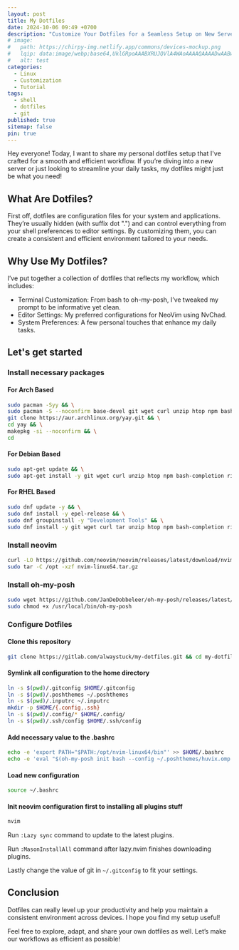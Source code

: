 ```yaml
---
layout: post
title: My Dotfiles
date: 2024-10-06 09:49 +0700
description: "Customize Your Dotfiles for a Seamless Setup on New Servers!"
# image:
#   path: https://chirpy-img.netlify.app/commons/devices-mockup.png
#   lqip: data:image/webp;base64,UklGRpoAAABXRUJQVlA4WAoAAAAQAAAADwAABwAAQUxQSDIAAAARL0AmbZurmr57yyIiqE8oiG0bejIYEQTgqiDA9vqnsUSI6H+oAERp2HZ65qP/VIAWAFZQOCBCAAAA8AEAnQEqEAAIAAVAfCWkAALp8sF8rgRgAP7o9FDvMCkMde9PK7euH5M1m6VWoDXf2FkP3BqV0ZYbO6NA/VFIAAAA
#   alt: test
categories: 
  - Linux
  - Customization
  - Tutorial
tags: 
  - shell
  - dotfiles
  - git
published: true
sitemap: false
pin: true
---
```

Hey everyone! Today, I want to share my personal dotfiles setup that I've crafted for a smooth and efficient workflow. If you’re diving into a new server or just looking to streamline your daily tasks, my dotfiles might just be what you need!

## What Are Dotfiles?
First off, dotfiles are configuration files for your system and applications. They’re usually hidden (with suffix dot ".") and can control everything from your shell preferences to editor settings. By customizing them, you can create a consistent and efficient environment tailored to your needs.

## Why Use My Dotfiles?
I’ve put together a collection of dotfiles that reflects my workflow, which includes:

- Terminal Customization: From bash to oh-my-posh, I’ve tweaked my prompt to be informative yet clean.
- Editor Settings: My preferred configurations for NeoVim using NvChad.
- System Preferences: A few personal touches that enhance my daily tasks.

## Let's get started

### Install necessary packages

#### For Arch Based

```sh
sudo pacman -Syy && \
sudo pacman -S --noconfirm base-devel git wget curl unzip htop npm bash-completion ripgrep python3-venv && \
git clone https://aur.archlinux.org/yay.git && \
cd yay && \
makepkg -si --noconfirm && \
cd
```

#### For Debian Based

```sh
sudo apt-get update && \
sudo apt-get install -y git wget curl unzip htop npm bash-completion ripgrep python3-venv
```

#### For RHEL Based

```sh
sudo dnf update -y && \
sudo dnf install -y epel-release && \
sudo dnf groupinstall -y "Development Tools" && \
sudo dnf install -y git wget curl tar unzip htop npm bash-completion ripgrep python3-venv
```

### Install neovim

```sh
curl -LO https://github.com/neovim/neovim/releases/latest/download/nvim-linux64.tar.gz && \
sudo tar -C /opt -xzf nvim-linux64.tar.gz
```

### Install oh-my-posh

```sh
sudo wget https://github.com/JanDeDobbeleer/oh-my-posh/releases/latest/download/posh-linux-amd64 -O /usr/local/bin/oh-my-posh && \
sudo chmod +x /usr/local/bin/oh-my-posh
```

### Configure Dotfiles

#### Clone this repository

```sh
git clone https://gitlab.com/alwaystuck/my-dotfiles.git && cd my-dotfiles
```

#### Symlink all configuration to the home directory

```sh
ln -s $(pwd)/.gitconfig $HOME/.gitconfig
ln -s $(pwd)/.poshthemes ~/.poshthemes
ln -s $(pwd)/.inputrc ~/.inputrc
mkdir -p $HOME/{.config,.ssh}
ln -s $(pwd)/.config/* $HOME/.config/
ln -s $(pwd)/.ssh/config $HOME/.ssh/config
```

#### Add necessary value to the .bashrc

```sh
echo -e 'export PATH="$PATH:/opt/nvim-linux64/bin"' >> $HOME/.bashrc
echo -e 'eval "$(oh-my-posh init bash --config ~/.poshthemes/huvix.omp.json)" \nalias cl="clear"' >> $HOME/.bashrc
```

#### Load new configuration

```sh
source ~/.bashrc
```

#### Init neovim configuration first to installing all plugins stuff

```sh
nvim
```

Run `:Lazy sync` command to update to the latest plugins.

Run `:MasonInstallAll` command after lazy.nvim finishes downloading plugins.

Lastly change the value of git in `~/.gitconfig` to fit your settings.


## Conclusion

Dotfiles can really level up your productivity and help you maintain a consistent environment across devices. I hope you find my setup useful!

Feel free to explore, adapt, and share your own dotfiles as well. Let’s make our workflows as efficient as possible!
